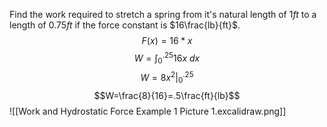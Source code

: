 Find the work required to stretch a spring from it's natural length of $1ft$ to a length of $0.75ft$ if the force constant is $16\frac{lb}{ft}$.
$$F(x)=16*x$$
$$W=\int^.25_0 16x~dx$$
$$W=8x^2|^.25_0$$
$$W=\frac{8}{16}=.5\frac{ft}{lb}$$
![[Work and Hydrostatic Force Example 1 Picture 1.excalidraw.png]]
